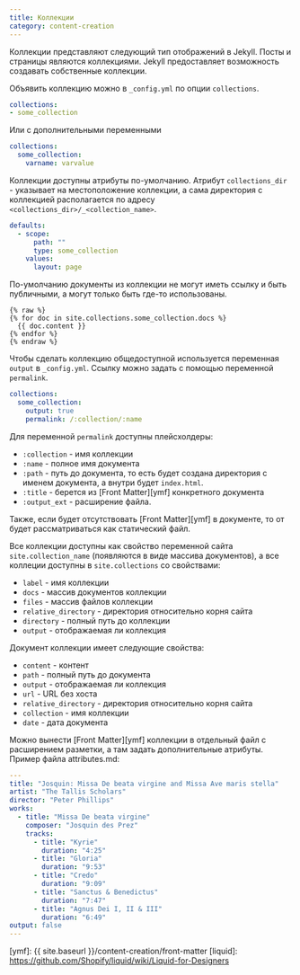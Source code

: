 ```yaml
---
title: Коллекции
category: content-creation
---
```


Коллекции представляют следующий тип отображений в Jekyll. Посты и страницы являются коллекциями. Jekyll предоставляет возможность создавать собственные коллекции.

Объявить коллекцию можно в `_config.yml` по опции `collections`.
```yaml
collections:
- some_collection
```
Или с дополнительными переменными
```yaml
collections:
  some_collection:
    varname: varvalue
```
Коллекции доступны атрибуты по-умолчанию. Атрибут `collections_dir` - указывает на местоположение коллекции, а сама директория с коллекцией располагается по адресу `<collections_dir>/_<collection_name>`.
```yaml
defaults:
  - scope:
      path: ""
      type: some_collection
    values:
      layout: page
```

По-умолчанию документы из коллекции не могут иметь ссылку и быть публичными, а могут только быть где-то использованы.
```liquid
{% raw %}
{% for doc in site.collections.some_collection.docs %}
  {{ doc.content }}
{% endfor %}
{% endraw %}
```

Чтобы сделать коллекцию общедоступной используется переменная `output` в `_config.yml`. Ссылку можно задать с помощью переменной `permalink`.
```yaml
collections:
  some_collection:
    output: true
    permalink: /:collection/:name
```
Для переменной `permalink` доступны плейсхолдеры:
- `:collection` - имя коллекции
- `:name` - полное имя документа
- `:path` - путь до документа, то есть будет создана директория с именем документа, а внутри будет `index.html`.
- `:title` - берется из [Front Matter][ymf] конкретного документа
- `:output_ext` - расширение файла.

Также, если будет отсутствовать [Front Matter][ymf] в документе, то от будет рассматриваться как статический файл.

Все коллекции доступны как свойство переменной сайта `site.collection_name` (появляются в виде массива документов), а все коллеции доступны в `site.collections` со свойствами:
- `label` - имя коллекции
- `docs` - массив документов коллекции
- `files` - массив файлов коллекции
- `relative_directory` - директория относительно корня сайта
- `directory` - полный путь до коллекции
- `output` - отображаемая ли коллекция

Документ коллекции имеет следующие свойства:
- `content` - контент
- `path` - полный путь до документа
- `output` - отображаемая ли коллекция
- `url` - URL без хоста
- `relative_directory` - директория относительно корня сайта
- `collection` - имя коллекции
- `date` - дата документа

Можно вынести [Front Matter][ymf] коллекции в отдельный файл с расширением разметки, а там задать дополнительные атрибуты. Пример файла attributes.md:
```yaml
---
title: "Josquin: Missa De beata virgine and Missa Ave maris stella"
artist: "The Tallis Scholars"
director: "Peter Phillips"
works:
  - title: "Missa De beata virgine"
    composer: "Josquin des Prez"
    tracks:
      - title: "Kyrie"
        duration: "4:25"
      - title: "Gloria"
        duration: "9:53"
      - title: "Credo"
        duration: "9:09"
      - title: "Sanctus & Benedictus"
        duration: "7:47"
      - title: "Agnus Dei I, II & III"
        duration: "6:49"
output: false
---
```

[ymf]: {{ site.baseurl }}/content-creation/front-matter
[liquid]: https://github.com/Shopify/liquid/wiki/Liquid-for-Designers
